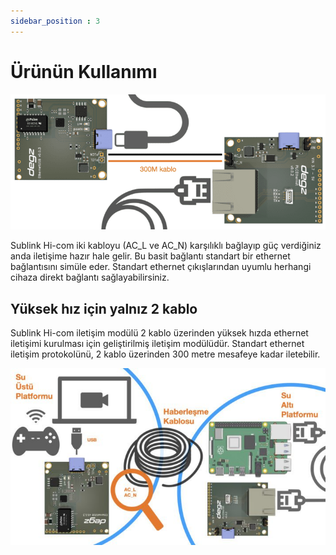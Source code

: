 ```yaml
---
sidebar_position : 3
---
```


# Ürünün Kullanımı



![Sublink Hi-com iletişim modülü](./image/PLCcommUSB.001-768x330.png)

Sublink Hi-com iki kabloyu (AC_L ve AC_N) karşılıklı bağlayıp güç verdiğiniz anda iletişime hazır hale gelir. Bu basit bağlantı standart bir ethernet bağlantısını simüle eder. Standart ethernet çıkışlarından uyumlu herhangi cihaza direkt bağlantı sağlayabilirsiniz.


## Yüksek hız için yalnız 2 kablo


Sublink Hi-com iletişim modülü 2 kablo üzerinden yüksek hızda ethernet iletişimi kurulması için geliştirilmiş iletişim modülüdür. Standart ethernet iletişim protokolünü, 2 kablo üzerinden 300 metre mesafeye kadar iletebilir.


![Sublink Hi-com iletişim modülü](./image/EthernetUSB.001-711x400.jpeg)